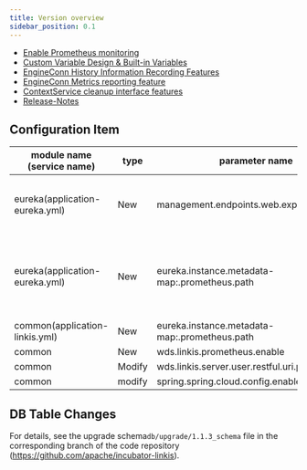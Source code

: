 ```yaml
---
title: Version overview
sidebar_position: 0.1
---
```


- [Enable Prometheus monitoring](/deployment/involve-prometheus-into-linkis.md)
- [Custom Variable Design & Built-in Variables](/architecture/commons/variable.md)
- [EngineConn History Information Recording Features](/architecture/computation_governance_services/engine/engine-conn-history.md)
- [EngineConn Metrics reporting feature](/architecture/computation_governance_services/engine/engine-conn-metrics.md)
- [ContextService cleanup interface features](/architecture/public_enhancement_services/context_service/content-service-cleanup.md)
- [Release-Notes](/download/release-notes-1.1.3)

## Configuration Item

| module name (service name) | type | parameter name | default value | description |
| ----------- | ----- | -------------------------------------------------------- | ---------------- | ------------------------------------------------------- |
|eureka(application-eureka.yml) | New | management.endpoints.web.exposure.include|refresh,info,health,metrics | The endpoint exposure range for Spring Boot Actuator|
|eureka(application-eureka.yml) | New |eureka.instance.metadata-map:.prometheus.path| ${prometheus.path:/actuator/prometheus} | Prometheus monitoring endpoint for microservices registered in Eureka metadata|
|common(application-linkis.yml) | New | eureka.instance.metadata-map:.prometheus.path|${prometheus.path:${prometheus.endpoint}} | ditto|
|common | New |wds.linkis.prometheus.enable | false| |
|common | Modify | wds.linkis.server.user.restful.uri.pass.auth | /api/rest_j/v1/actuator/prometheus| |
|common | modify | spring.spring.cloud.config.enabled | false | |

## DB Table Changes
For details, see the upgrade schema`db/upgrade/1.1.3_schema` file in the corresponding branch of the code repository (https://github.com/apache/incubator-linkis).